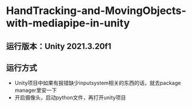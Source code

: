 # HandTracking-and-MovingObjects-with-mediapipe-in-unity

## 运行版本：Unity 2021.3.20f1

## 运行方式

- Unity项目中如果有报错缺少inputsystem相关的东西的话，就去package manager里安一下
- 开启摄像头，启动python文件，再打开unity项目
